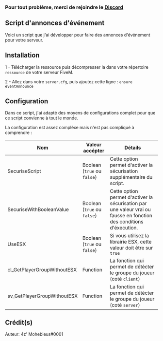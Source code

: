 ### Pour tout problème, merci de rejoindre le [Discord](https://discord.gg/dpPNg7gF4N "Discord d'aide")
## Script d'annonces d'événement
Voici un script que j'ai développer pour faire des annonces d'événement pour votre serveur.

## Installation

1 - Télécharger la ressource puis décompresser la dans votre répertoire `ressource` de votre serveur FiveM.

2 - Allez dans votre `server.cfg`, puis ajoutez cette ligne : `ensure eventAnnounce`

## Configuration

Dans ce script, j'ai adapté des moyens de configurations complet pour que ce script convienne à tout le monde.

La configuration est assez complèxe mais n'est pas compliqué à comprendre : 

|Nom|Valeur accépter|Détails|      
|----|-----|-------|      
|SecuriseScript|Boolean (`true` ou `false`)|Cette option permet d'activer la sécurisation supplémentaire du script.| 
|SecuriseWithBooleanValue|Boolean (`true` ou `false`)|Cette option permet d'activer la sécurisation par une valeur vrai ou fausse en fonction des conditions d'éxecution.| 
|UseESX|Boolean (`true` ou `false`)|Si vous utilisez la librairie ESX, cette valeur doit être sur `true`| 
|cl_GetPlayerGroupWithoutESX|Function|La fonction qui permet de détécter le groupe du joueur (coté `client`)| 
|sv_GetPlayerGroupWithoutESX|Function|La fonction qui permet de détécter le groupe du joueur (coté `server`)| 
## Crédit(s)
Auteur: 4z' Mohebieus#0001

